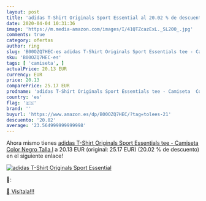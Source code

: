 ```yaml
---
layout: post
title: 'adidas T-Shirt Originals Sport Essential al 20.02 % de descuento'
date: 2020-04-04 10:31:36
image: 'https://m.media-amazon.com/images/I/41QTZcazExL._SL200_.jpg'
comments: true
category: ofertas
author: ring
slug: 'B00OZQ7HEC-es adidas T-Shirt Originals Sport Essentials tee - Camiseta...'
sku: 'B00OZQ7HEC-es'
tags: [ 'camiseta', ]
actualPrice: 20.13 EUR
currency: EUR
price: 20.13
comparePrice: 25.17 EUR
prodname: 'adidas T-Shirt Originals Sport Essentials tee - Camiseta  Color Negro  Talla l'
country: 'es'
flag: '🇪🇸'
brand: ''
buyurl: 'https://www.amazon.es/dp/B00OZQ7HEC/?tag=tolees-21'
descuento: '20.02'
average: '23.564999999999998'
---
```


Ahora mismo tienes [adidas T-Shirt Originals Sport Essentials tee - Camiseta  Color Negro  Talla l](https://www.amazon.es/dp/B00OZQ7HEC/?tag=tolees-21) a 20.13 EUR (original: 25.17 EUR) (20.02 %  de descuento) en el siguiente enlace!

[![adidas T-Shirt Originals Sport Essential](https://m.media-amazon.com/images/I/41QTZcazExL._SL200_.jpg)](https://www.amazon.es/dp/B00OZQ7HEC/?tag=tolees-21)

🔎:


[🛒 Visítala!!!](https://www.amazon.es/dp/B00OZQ7HEC/?tag=tolees-21)
